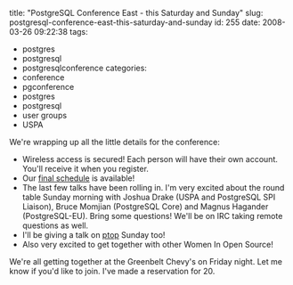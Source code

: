 title: "PostgreSQL Conference East - this Saturday and Sunday"
slug: postgresql-conference-east-this-saturday-and-sunday
id: 255
date: 2008-03-26 09:22:38
tags: 
- postgres
- postgresql
- postgresqlconference
categories: 
- conference
- pgconference
- postgres
- postgresql
- user groups
- USPA

We're wrapping up all the little details for the conference: 

*   Wireless access is secured!  Each person will have their own account. You'll  receive it when you register.
*   Our [final schedule](http://www.postgresqlconference.org/pdfs/schedule_east08.pdf) is available!
*   The last few talks have been rolling in. I'm very excited about the round table Sunday morning with Joshua Drake (USPA and PostgreSQL SPI Liaison), Bruce Momjian (PostgreSQL Core) and Magnus Hagander (PostgreSQL-EU). Bring some questions!  We'll be on IRC taking remote questions as well.
*   I'll be giving a talk on [ptop](http://www.postgresqlconference.org/talks_pages/talk44.html) Sunday too!
*   Also very excited to get together with other Women In Open Source!

We're all getting together at the Greenbelt Chevy's on Friday night. Let me know if you'd like to join. I've made a reservation for 20\. 
